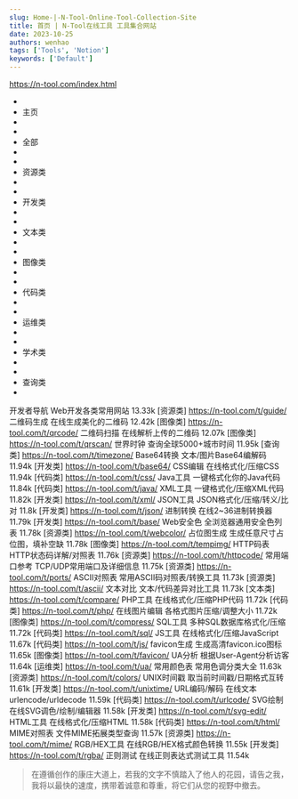 ```yaml
---
slug: Home-|-N-Tool-Online-Tool-Collection-Site
title: 首页 | N-Tool在线工具 工具集合网站
date: 2023-10-25
authors: wenhao
tags: ['Tools', 'Notion']
keywords: ['Default']
---
```

https://n-tool.com/index.html 

- 
-  主页 
- 
- 
-  全部 
- 
- 
-  资源类 
- 
- 
-  开发类 
- 
- 
-  文本类 
- 
- 
-  图像类 
- 
- 
-  代码类 
- 
- 
-  运维类 
- 
- 
-  学术类 
- 
- 
-  查询类 
- 
开发者导航 
  Web开发各类常用网站  13.33k 
[资源类] 
https://n-tool.com/t/guide/ 
二维码生成 
  在线生成美化的二维码  12.42k 
[图像类] 
https://n-tool.com/t/qrcode/ 
二维码扫描 
  在线解析上传的二维码  12.07k 
[图像类] 
https://n-tool.com/t/qrscan/ 
世界时钟 
  查询全球5000+城市时间  11.95k 
[查询类] 
https://n-tool.com/t/timezone/ 
Base64转换 
  文本/图片Base64编解码  11.94k 
[开发类] 
https://n-tool.com/t/base64/ 
CSS编辑 
  在线格式化/压缩CSS  11.94k 
[代码类] 
https://n-tool.com/t/css/ 
Java工具 
  一键格式化你的Java代码  11.84k 
[代码类] 
https://n-tool.com/t/java/ 
XML工具 
  一键格式化/压缩XML代码  11.82k 
[开发类] 
https://n-tool.com/t/xml/ 
JSON工具 
  JSON格式化/压缩/转义/比对  11.8k 
[开发类] 
https://n-tool.com/t/json/ 
进制转换 
  在线2~36进制转换器  11.79k 
[开发类] 
https://n-tool.com/t/base/ 
Web安全色 
  全浏览器通用安全色列表  11.78k 
[资源类] 
https://n-tool.com/t/webcolor/ 
占位图生成 
  生成任意尺寸占位图，填补空缺  11.78k 
[图像类] 
https://n-tool.com/t/tempimg/ 
HTTP码表 
  HTTP状态码详解/对照表  11.76k 
[资源类] 
https://n-tool.com/t/httpcode/ 
常用端口参考 
  TCP/UDP常用端口及详细信息  11.75k 
[资源类] 
https://n-tool.com/t/ports/ 
ASCII对照表 
  常用ASCII码对照表/转换工具  11.73k 
[资源类] 
https://n-tool.com/t/ascii/ 
文本对比 
  文本/代码差异对比工具  11.73k 
[文本类] 
https://n-tool.com/t/compare/ 
PHP工具 
  在线格式化/压缩PHP代码  11.72k 
[代码类] 
https://n-tool.com/t/php/ 
在线图片编辑 
  各格式图片压缩/调整大小  11.72k 
[图像类] 
https://n-tool.com/t/compress/ 
SQL工具 
  多种SQL数据库格式化/压缩  11.72k 
[代码类] 
https://n-tool.com/t/sql/ 
JS工具 
  在线格式化/压缩JavaScript  11.67k 
[代码类] 
https://n-tool.com/t/js/ 
favicon生成 
  生成高清favicon.ico图标  11.65k 
[图像类] 
https://n-tool.com/t/favicon/ 
UA分析 
  根据User-Agent分析访客  11.64k 
[运维类] 
https://n-tool.com/t/ua/ 
常用颜色表 
  常用色调分类大全  11.63k 
[资源类] 
https://n-tool.com/t/colors/ 
UNIX时间戳 
  取当前时间戳/日期格式互转  11.61k 
[开发类] 
https://n-tool.com/t/unixtime/ 
URL编码/解码 
  在线文本urlencode/urldecode  11.59k 
[代码类] 
https://n-tool.com/t/urlcode/ 
SVG绘制 
  在线SVG调色/绘制/编辑器  11.58k 
[开发类] 
https://n-tool.com/t/svg-edit/ 
HTML工具 
  在线格式化/压缩HTML  11.58k 
[代码类] 
https://n-tool.com/t/html/ 
MIME对照表 
  文件MIME拓展类型查询  11.57k 
[资源类] 
https://n-tool.com/t/mime/ 
RGB/HEX工具 
  在线RGB/HEX格式颜色转换  11.55k 
[开发类] 
https://n-tool.com/t/rgba/ 
正则测试 
  在线正则表达式测试工具  11.54k 



 > 在遵循创作的康庄大道上，若我的文字不慎踏入了他人的花园，请告之我，我将以最快的速度，携带着诚意和尊重，将它们从您的视野中撤去。
